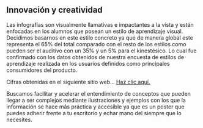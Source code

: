 ## Innovación y creatividad
Las infografías son visualmente llamativas e impactantes a la vista y están enfocadas en los alumnos que posean un estilo de aprendizaje visual. Decidimos basarnos en este estilo concreto ya que de manera global este representa el 65% del total comparado con el resto de los estilos como pueden ser el auditivo con un 35% y un 5% para el kinestésico. Lo cual fue confirmado con los datos obtenidos de nuestra encuesta de estilos de aprendizaje realizada en los usuarios definidos como principales consumidores del producto.

Cifras obtenidas en el siguiente sitio web... [Haz clic aquí.](https://gabrielyadrian.com/tipos-estilos-aprendizaje-ninos/#t-1634502313310)

Buscamos facilitar y acelerar el entendimiento de conceptos que pueden llegar a ser complejos mediante ilustraciones y ejemplos con los que la información se hace más práctica y accesible ya que es un poster que puedes adherir frente a tu escritorio y echar mano del siempre que lo necesites.
